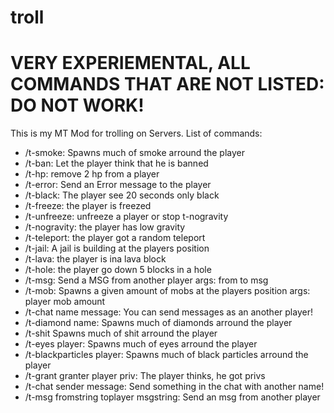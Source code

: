 # troll

# VERY EXPERIEMENTAL, ALL COMMANDS THAT ARE NOT LISTED: DO NOT WORK!
This is my MT Mod for trolling on Servers.
List of commands:
* /t-smoke: Spawns much of smoke arround the player
* /t-ban: Let the player think that he is banned
* /t-hp: remove 2 hp from a player
* /t-error: Send an Error message to the player
* /t-black: The player see 20 seconds only black
* /t-freeze: the player is freezed
* /t-unfreeze: unfreeze a player or stop t-nogravity
* /t-nogravity: the player has low gravity
* /t-teleport: the player got a random teleport
* /t-jail: A jail is building at the players position
* /t-lava: the player is ina lava block
* /t-hole: the player go down 5 blocks in a hole
* /t-msg: Send a MSG from another player args: from to msg
* /t-mob: Spawns a given amount of mobs at the players position args: player mob amount
* /t-chat name message: You can send messages as an another player!
* /t-diamond name: Spawns much of diamonds arround the player
* /t-shit Spawns much of shit arround the player
* /t-eyes player: Spawns much of eyes arround the player
* /t-blackparticles player: Spawns much of black particles arround the player
* /t-grant granter player priv: The player thinks, he got privs
* /t-chat sender message: Send something in the chat with another name!
* /t-msg fromstring toplayer msgstring: Send an msg from another player


